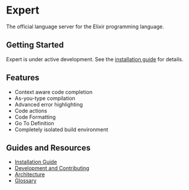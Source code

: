 # Expert

The official language server for the Elixir programming language.

## Getting Started
Expert is under active development. See the [installation guide](pages/installation.md) for details.

## Features
* Context aware code completion
* As-you-type compilation
* Advanced error highlighting
* Code actions
* Code Formatting
* Go To Definition
* Completely isolated build environment

## Guides and Resources
* [Installation Guide](pages/installation.md) 
* [Development and Contributing](pages/development.md)
* [Architecture](pages/architecture.md)
* [Glossary](pages/glossary.md)
